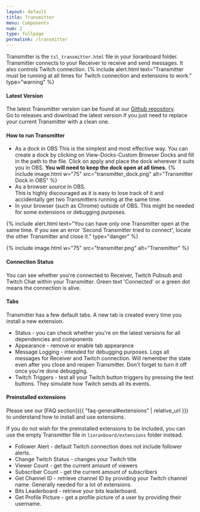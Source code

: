 ```yaml
---
layout: default
title: Transmitter
menu: Components
num: 2
type: fullpage
permalink: /transmitter
---
```

Transmitter is the <code>tsl_transmitter.html</code> file in your lioranboard folder. 
Transmitter connects to your Receiver to receive and send messages. It also controls Twitch connection. 
{% include alert.html text="Transmitter must be running at all times for Twitch connection and extensions to work." type="warning" %} 

#### Latest Version
The latest Transmitter version can be found at our [Github repository](https://github.com/christinna9031/LioranBoard-Transmitter).     
Go to releases and download the latest version if you just need to replace your current Transmitter with a clean one.

#### How to run Transmitter
- As a dock in OBS 
This is the simplest and most effective way. You can create a dock by clicking on View-Docks-Custom Browser Docks and fill in the path to the file. Click on apply and place the dock wherever it suits you in OBS. **You will need to keep the dock open at all times.**
   {% include image.html w="75" src="transmitter_dock.png" alt="Transmitter Dock in OBS" %}
- As a browser source in OBS.    
This is highly discouraged as it is easy to lose track of it and accidentally get two Transmitters running at the same time. 
- In your browser (such as Chrome) outside of OBS.
This might be needed for some extensions or debugging purposes. 

{% include alert.html text="You can have only one Transmitter open at the same time. If you see an error 'Second Transmitter tried to connect', locate the other Transmitter and close it." type="danger" %} 

{% include image.html w="75" src="transmitter.png" alt="Transmitter" %}   

#### Connection Status
You can see whether you're connected to Receiver, Twitch Pubsub and Twitch Chat within your Transmitter. Green text 'Connected' or a green dot means the connection is alive.


#### Tabs
Transmitter has a few default tabs. A new tab is created every time you install a new extension. 

- Status - you can check whether you're on the latest versions for all dependencies and components 
- Appearance - remove or enable tab appearance
- Message Logging - intended for debugging purposes. Logs all messages for Receiver and Twitch connection. Will remember the state even after you close and reopen Transmitter. Don't forget to turn it off once you're done debugging. 
- Twitch Triggers - test all your Twitch button triggers by pressing the test buttons. They simulate how Twitch sends all its events. 

#### Preinstalled extensions

Please see our [FAQ section]({{ "faq-general#extensions" | relative_url }}) to understand how to install and use extensions. 

If you do not wish for the preinstalled extensions to be included, you can use the empty Transmitter file in <code>lioranboard/extensions</code> folder instead.

- Follower Alert - default Twitch connection does not include follower alerts.
- Change Twitch Status - changes your Twitch title
- Viewer Count - get the current amount of viewers
- Subscriber Count - get the current amount of subscribers
- Get Channel ID - retrieve channel ID by providing your Twitch channel name. Generally needed for a lot of extensions. 
- Bits Leaderboard - retrieve your bits leaderboard. 
- Get Profile Picture - get a profile picture of a user by providing their username. 